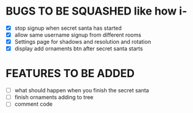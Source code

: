 # BUGS TO BE SQUASHED like how i-

- [x] stop signup when secret santa has started
- [x] allow same username signup from different rooms
- [x] Settings page for shadows and resolution and rotation
- [x] display add ornaments btn after secret santa starts

# FEATURES TO BE ADDED

- [ ] what should happen when you finish the secret santa
- [ ] finish ornaments adding to tree
- [ ] comment code
